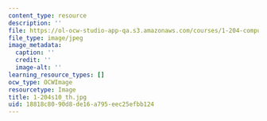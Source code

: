 ```yaml
---
content_type: resource
description: ''
file: https://ol-ocw-studio-app-qa.s3.amazonaws.com/courses/1-204-computer-algorithms-in-systems-engineering-spring-2010/18818c8090d8de16a795eec25efbb124_1-204s10_th.jpg
file_type: image/jpeg
image_metadata:
  caption: ''
  credit: ''
  image-alt: ''
learning_resource_types: []
ocw_type: OCWImage
resourcetype: Image
title: 1-204s10_th.jpg
uid: 18818c80-90d8-de16-a795-eec25efbb124
---
```

